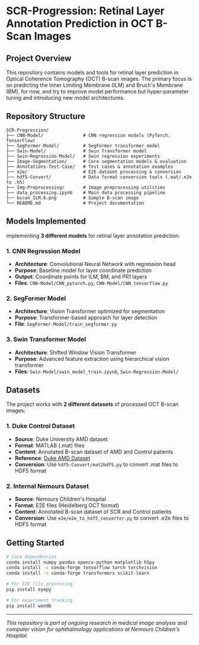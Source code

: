 # SCR-Progression: Retinal Layer Annotation Prediction in OCT B-Scan Images

## Project Overview

This repository contains models and tools for retinal layer prediction in Optical Coherence Tomography (OCT) B-scan images. The primary focus is on predicting the Inner Limiting Membrane (ILM) and Bruch's Membrane (BM), for now, and try to improve model performance but hyper-parameter tuning and introducing new model architectures.

## Repository Structure


```
SCR-Progression/
├── CNN-Model/               # CNN regression models (PyTorch, TensorFlow)
├── SegFormer-Model/         # SegFormer transformer model
├── Swin-Model/              # Swin Transformer model
├── Swin-Regression-Model/   # Swin regression experiments
├── Image-Segmentation/      # Core segmentation models & evaluation
├── Annotations-Test-Case/   # Test cases & annotation examples
├── e2e/                     # E2E dataset processing & conversion
├── hdf5-Convert/            # Data format conversion tools (.mat/.e2e to .h5)
├── Img-Preprocessing/       # Image preprocessing utilities
├── data_processing.ipynb    # Main data processing pipeline
├── bscan_ILM.6.png          # Sample B-scan image
└── README.md                # Project documentation
```

## Models Implemented

implementing **3 different models** for retinal layer annotation prediction:

### 1. CNN Regression Model
- **Architecture**: Convolutional Neural Network with regression head
- **Purpose**: Baseline model for layer coordinate prediction
- **Output**: Coordinate points for ILM, BM, and PR1 layers
- **Files**: `CNN-Model/CNN_pytorch.py`, `CNN-Model/CNN_tensorflow.py`

### 2. SegFormer Model
- **Architecture**: Vision Transformer optimized for segmentation
- **Purpose**: Transformer-based approach for layer detection
- **File**: `SegFormer-Model/train_segformer.py`

### 3. Swin Transformer Model
- **Architecture**: Shifted Window Vision Transformer
- **Purpose**: Advanced feature extraction using hierarchical vision transformer
- **Files**: `Swin-Model/swin_model_train.ipynb`, `Swin-Regression-Model/`

## Datasets

The project works with **2 different datasets** of processed OCT B-scan images:

### 1. Duke Control Dataset
- **Source**: Duke University AMD dataset
- **Format**: MATLAB (.mat) files
- **Content**: Annotated B-scan dataset of AMD and Control patients
- **Reference**: [Duke AMD Dataset](https://people.duke.edu/~sf59/RPEDC_Ophth_2013_dataset.htm)
- **Conversion**: Use `hdf5-Convert/mat2hdf5.py` to convert .mat files to HDF5 format

### 2. Internal Nemours Dataset  
- **Source**: Nemours Children's Hospital
- **Format**: E2E files (Heidelberg OCT format)
- **Content**: Annotated B-scan dataset of SCR and Control patients
- **Conversion**: Use `e2e/e2e_to_hdf5_converter.py` to convert .e2e files to HDF5 format

## Getting Started  
```bash
# Core dependencies
conda install numpy pandas opencv-python matplotlib h5py
conda install -c conda-forge tensorflow torch torchvision
conda install -c conda-forge transformers scikit-learn

# For E2E file processing
pip install eyepy

# For experiment tracking
pip install wandb
```
---

*This repository is part of ongoing research in medical image analysis and computer vision for ophthalmology applications at Nemours Children's Hospital.*
